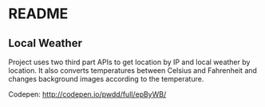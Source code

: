 # README

## Local Weather

Project uses two third part APIs to get location by IP and local weather by location. It also converts temperatures between Celsius and Fahrenheit and changes background images according to the temperature.

Codepen: http://codepen.io/pwdd/full/epByWB/